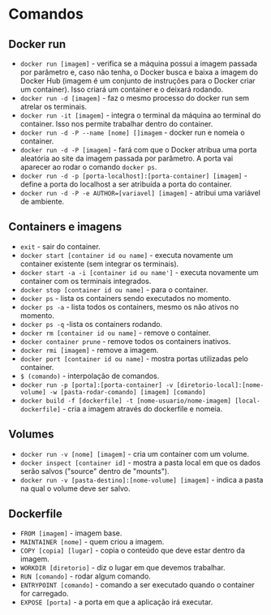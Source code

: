 # Comandos

## Docker run
- `docker run [imagem]` - verifica se a máquina possui a imagem passada por parâmetro e, caso não tenha, o Docker busca e baixa a imagem do Docker Hub (imagem é um conjunto de instruções para o Docker criar um container). Isso criará um container e o deixará rodando.
- `docker run -d [imagem]` - faz o mesmo processo do docker run sem atrelar os terminais.
- `docker run -it [imagem]` - integra o terminal da máquina ao terminal do container. Isso nos permite trabalhar dentro do container.
- `docker run -d -P --name [nome] []imagem` - docker run e nomeia o container.
- `docker run -d -P [imagem]` - fará com que o Docker atribua uma porta aleatória ao site da imagem passada por parâmetro. A porta vai aparecer ao rodar o comando `docker ps`.
- `docker run -d -p [porta-localhost]:[porta-container] [imagem]` - define a porta do localhost a ser atribuída a porta do container. 
- `docker run -d -P -e AUTHOR=[variavel] [imagem]` - atribui uma variável de ambiente.

## Containers e imagens
- `exit` - sair do container.
- `docker start [container id ou name]` - executa novamente um container existente (sem integrar os terminais).
- `docker start -a -i [container id ou name']` - executa novamente um container com os terminais integrados.
- `docker stop [container id ou name]` - para o container.
- `docker ps` - lista os containers sendo executados no momento.
- `docker ps -a` - lista todos os containers, mesmo os não ativos no momento.
- `docker ps -q` -lista os containers rodando. 
- `docker rm [container id ou name]` - remove o container.
- `docker container prune` - remove todos os containers inativos.
- `docker rmi [imagem]` - remove a imagem.
- `docker port [container id ou name]` - mostra portas utilizadas pelo container.
- `$ (comando)` - interpolação de comandos.
- `docker run -p [porta]:[porta-container] -v [diretorio-local]:[nome-volume] -w [pasta-rodar-comando] [imagem] [comando]`
- `docker build -f [dockerfile] -t [nome-usuario/nome-imagem] [local-dockerfile]` - cria a imagem através do dockerfile e nomeia.

## Volumes
- `docker run -v [nome] [imagem]` - cria um container com um volume.
- `docker inspect [container id]` - mostra a pasta local em que os dados serão salvos ("source" dentro de "mounts").
- `docker run -v [pasta-destino]:[nome-volume] [imagem]` - indica a pasta na qual o volume deve ser salvo.

## Dockerfile
- `FROM [imagem]` - imagem base.
- `MAINTAINER [nome]` - quem criou a imagem.
- `COPY [copia] [lugar]` - copia o conteúdo que deve estar dentro da imagem.
- `WORKDIR [diretorio]` - diz o lugar em que devemos trabalhar.
- `RUN [comando]` - rodar algum comando.
- `ENTRYPOINT [comando]` - comando a ser executado quando o container for carregado.
- `EXPOSE [porta]` - a porta em que a aplicação irá executar.

